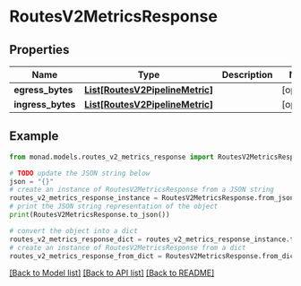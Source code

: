# RoutesV2MetricsResponse


## Properties

Name | Type | Description | Notes
------------ | ------------- | ------------- | -------------
**egress_bytes** | [**List[RoutesV2PipelineMetric]**](RoutesV2PipelineMetric.md) |  | [optional] 
**ingress_bytes** | [**List[RoutesV2PipelineMetric]**](RoutesV2PipelineMetric.md) |  | [optional] 

## Example

```python
from monad.models.routes_v2_metrics_response import RoutesV2MetricsResponse

# TODO update the JSON string below
json = "{}"
# create an instance of RoutesV2MetricsResponse from a JSON string
routes_v2_metrics_response_instance = RoutesV2MetricsResponse.from_json(json)
# print the JSON string representation of the object
print(RoutesV2MetricsResponse.to_json())

# convert the object into a dict
routes_v2_metrics_response_dict = routes_v2_metrics_response_instance.to_dict()
# create an instance of RoutesV2MetricsResponse from a dict
routes_v2_metrics_response_from_dict = RoutesV2MetricsResponse.from_dict(routes_v2_metrics_response_dict)
```
[[Back to Model list]](../README.md#documentation-for-models) [[Back to API list]](../README.md#documentation-for-api-endpoints) [[Back to README]](../README.md)


